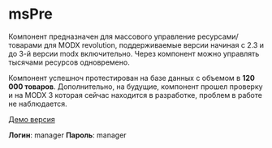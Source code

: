 # msPre

Компонент предназначен для массового управление ресурсами/товарами для MODX revolution, поддерживаемые версии начиная с 2.3 и до 3-й версии modx включительно.
Через компонент можно управлять тысячами ресурсов одновремено.

Компонент успешноч протестирован на базе данных с объемом в **120 000 товаров**.
Дополнительно, на будущие, компонент прошел проверку и на MODX 3 которая сейчас находится в разработке, проблем в работе не наблюдается.

[Демо версия](http://demo.mspre.bustep.ru/manager/?a=resource&namespace=mspre)

**Логин**: manager
**Пароль**: manager
